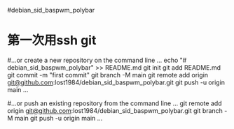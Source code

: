 #debian_sid_baspwm_polybar
# 第一次用ssh git

#…or create a new repository on the command line
...
echo "# debian_sid_baspwm_polybar" >> README.md
git init
git add README.md
git commit -m "first commit"
git branch -M main
git remote add origin git@github.com:lost1984/debian_sid_baspwm_polybar.git
git push -u origin main
...

#…or push an existing repository from the command line
...
git remote add origin git@github.com:lost1984/debian_sid_baspwm_polybar.git
git branch -M main
git push -u origin main
...
